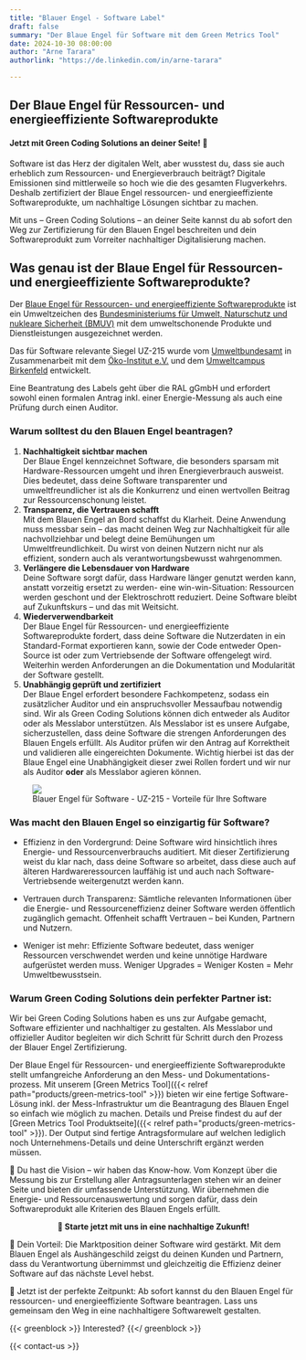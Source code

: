 ```yaml
---
title: "Blauer Engel - Software Label"
draft: false
summary: "Der Blaue Engel für Software mit dem Green Metrics Tool"
date: 2024-10-30 08:00:00
author: "Arne Tarara"
authorlink: "https://de.linkedin.com/in/arne-tarara"

---
```



## Der Blaue Engel für Ressourcen- und energieeffiziente Softwareprodukte
#### Jetzt mit Green Coding Solutions an deiner Seite! 🌱

Software ist das Herz der digitalen Welt, aber wusstest du, dass sie auch erheblich zum Ressourcen- und Energieverbrauch beiträgt? 
Digitale Emissionen sind mittlerweile so hoch wie die des gesamten Flugverkehrs. Deshalb zertifiziert der Blaue Engel ressourcen- und energieeffiziente Softwareprodukte, um nachhaltige Lösungen sichtbar zu machen. 

Mit uns – Green Coding Solutions – an deiner Seite kannst du ab sofort den Weg zur Zertifizierung für den Blauen Engel beschreiten und dein Softwareprodukt zum Vorreiter nachhaltiger Digitalisierung machen.

## Was genau ist der Blaue Engel für Ressourcen- und energieeffiziente Softwareprodukte?

Der [Blaue Engel für Ressourcen- und energieeffiziente Softwareprodukte](https://www.blauer-engel.de/uz215) ist ein Umweltzeichen des [Bundesministeriums für Umwelt, Naturschutz und nukleare Sicherheit (BMUV)](https://www.bmuv.de/) mit dem umweltschonende Produkte und Dienstleistungen ausgezeichnet werden.

Das für Software relevante Siegel UZ-215 wurde vom [Umweltbundesamt](https://www.umweltbundesamt.de) in Zusammenarbeit mit dem [Öko-Institut e.V.](https://www.oeko.de) und dem [Umweltcampus Birkenfeld](https://www.umwelt-campus.de/) entwickelt.

Eine Beantratung des Labels geht über die RAL gGmbH und erfordert sowohl einen formalen Antrag inkl. einer Energie-Messung als auch eine Prüfung durch einen Auditor. 

### Warum solltest du den Blauen Engel beantragen?
1. **Nachhaltigkeit sichtbar machen**\
Der Blaue Engel kennzeichnet Software, die besonders sparsam mit Hardware-Ressourcen umgeht und ihren Energieverbrauch ausweist. Dies bedeutet, dass deine Software transparenter und umweltfreundlicher ist als die Konkurrenz und einen wertvollen Beitrag zur Ressourcenschonung leistet.
2. **Transparenz, die Vertrauen schafft**\
Mit dem Blauen Engel an Bord schaffst du Klarheit. Deine Anwendung muss messbar sein – das macht deinen Weg zur Nachhaltigkeit für alle nachvollziehbar und belegt deine Bemühungen um Umweltfreundlichkeit. Du wirst von deinen Nutzern nicht nur als effizient, sondern auch als verantwortungsbewusst wahrgenommen.
3. **Verlängere die Lebensdauer von Hardware**\
Deine Software sorgt dafür, dass Hardware länger genutzt werden kann, anstatt vorzeitig ersetzt zu werden- eine win-win-Situation: Ressourcen werden geschont und der Elektroschrott reduziert. Deine Software bleibt auf Zukunftskurs – und das mit Weitsicht.
4. **Wiederverwendbarkeit**\
Der Blaue Engel für Ressourcen- und energieeffiziente Softwareprodukte fordert, dass deine Software die Nutzerdaten in ein Standard-Format exportieren kann, sowie der Code entweder Open-Source ist oder zum Vertriebsende der Software offengelegt wird. Weiterhin werden Anforderungen an die Dokumentation und Modularität der Software gestellt. 
5. **Unabhängig geprüft und zertifiziert**\
Der Blaue Engel erfordert besondere Fachkompetenz, sodass ein zusätzlicher Auditor und ein anspruchsvoller Messaufbau notwendig sind. Wir als Green Coding Solutions können dich entweder als Auditor oder als Messlabor unterstützen. Als Messlabor ist es unsere Aufgabe, sicherzustellen, dass deine Software die strengen Anforderungen des Blauen Engels erfüllt. Als Auditor prüfen wir den Antrag auf Korrektheit und validieren alle eingereichten Dokumente. Wichtig hierbei ist das der Blaue Engel eine Unabhängigkeit dieser zwei Rollen fordert und wir nur als Auditor **oder** als Messlabor agieren können.

<figure>
  <img class="ui massive middle rounded bordered image" src="/img/blue-angel/blue-angel-advantages.webp" style="margin: auto">
  <figcaption>Blauer Engel für Software - UZ-215 - Vorteile für Ihre Software</figcaption>
</figure>

### Was macht den Blauen Engel so einzigartig für Software?
- Effizienz in den Vordergrund: Deine Software wird hinsichtlich ihres Energie- und Ressourcenverbrauchs auditiert. Mit dieser Zertifizierung weist du klar nach, dass deine Software so arbeitet, dass diese auch auf älteren Hardwareressourcen lauffähig ist und auch nach Software-Vertriebsende weitergenutzt werden kann.

- Vertrauen durch Transparenz: Sämtliche relevanten Informationen über die Energie- und Ressourceneffizienz deiner Software werden öffentlich zugänglich gemacht. Offenheit schafft Vertrauen – bei Kunden, Partnern und Nutzern.

- Weniger ist mehr: Effiziente Software bedeutet, dass weniger Ressourcen verschwendet werden und keine unnötige Hardware aufgerüstet werden muss. Weniger Upgrades = Weniger Kosten = Mehr Umweltbewusstsein.

### Warum Green Coding Solutions dein perfekter Partner ist:
Wir bei Green Coding Solutions haben es uns zur Aufgabe gemacht, Software effizienter und nachhaltiger zu gestalten. Als Messlabor und offizieller Auditor begleiten wir dich Schritt für Schritt durch den Prozess der Blauer Engel Zertifizierung.

Der Blaue Engel für Ressourcen- und energieeffiziente Softwareprodukte stellt umfangreiche Anforderung an den Mess- und Dokumentations-prozess. Mit unserem [Green Metrics Tool]({{< relref path="products/green-metrics-tool" >}}) bieten wir eine fertige Software-Lösung inkl. der Mess-Infrastruktur um die Beantragung des Blauen Engel so einfach wie möglich zu machen. Details und Preise findest du auf der [Green Metrics Tool Produktseite]({{< relref path="products/green-metrics-tool" >}}). Der Output sind fertige Antragsformulare auf welchen lediglich noch Unternehmens-Details und deine Unterschrift ergänzt werden müssen.

💬 Du hast die Vision – wir haben das Know-how. Vom Konzept über die Messung bis zur Erstellung aller Antragsunterlagen stehen wir an deiner Seite und bieten dir umfassende Unterstützung. Wir übernehmen die Energie- und Ressourcenauswertung und sorgen dafür, dass dein Softwareprodukt alle Kriterien des Blauen Engels erfüllt.

<b><center>🎯 Starte jetzt mit uns in eine nachhaltige Zukunft!</center></b>


🔧 Dein Vorteil: Die Marktposition deiner Software wird gestärkt. Mit dem Blauen Engel als Aushängeschild zeigst du deinen Kunden und Partnern, dass du Verantwortung übernimmst und gleichzeitig die Effizienz deiner Software auf das nächste Level hebst.

📅 Jetzt ist der perfekte Zeitpunkt: Ab sofort kannst du den Blauen Engel für ressourcen- und energieeffiziente Software beantragen. Lass uns gemeinsam den Weg in eine nachhaltigere Softwarewelt gestalten.  


{{< greenblock >}}
Interested?
{{</ greenblock >}}

{{< contact-us >}}
